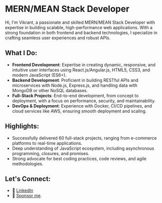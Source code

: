 # MERN/MEAN Stack Developer

Hi, I'm Vikrant, a passionate and skilled MERN/MEAN Stack Developer with expertise in building scalable, high-performance web applications. With a strong foundation in both frontend and backend technologies, I specialize in crafting seamless user experiences and robust APIs.

## What I Do:
- **Frontend Development**: Expertise in creating dynamic, responsive, and intuitive user interfaces using React.js/Angular.js, HTML5, CSS3, and modern JavaScript (ES6+).
- **Backend Development**: Proficient in building RESTful APIs and microservices with Node.js, Express.js, and handling data with MongoDB or other NoSQL databases.
- **Full-Stack Projects**: End-to-end development, from concept to deployment, with a focus on performance, security, and maintainability.
- **DevOps & Deployment**: Experience with Docker, CI/CD pipelines, and cloud services like AWS, ensuring smooth deployment and scaling.

## Highlights:
- Successfully delivered 60 full-stack projects, ranging from e-commerce platforms to real-time applications.
- Deep understanding of JavaScript ecosystem, including asynchronous programming, closures, and promises.
- Strong advocate for best coding practices, code reviews, and agile methodologies.

## Let's Connect:
- 💬 [LinkedIn](https://www.linkedin.com/in/vikrant-verma-188b44158/) 
- 🔗 [Sponsor me](https://github.com/vikrant-d1).


